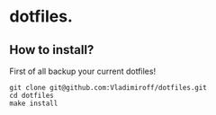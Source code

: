 # dotfiles.

## How to install?

First of all backup your current dotfiles!

    git clone git@github.com:Vladimiroff/dotfiles.git
    cd dotfiles
    make install

